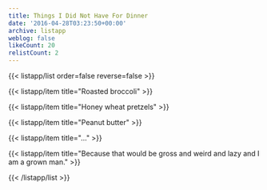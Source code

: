 ```yaml
---
title: Things I Did Not Have For Dinner
date: '2016-04-28T03:23:50+00:00'
archive: listapp
weblog: false
likeCount: 20
relistCount: 2
---
```



{{< listapp/list order=false reverse=false >}}

   {{< listapp/item title="Roasted broccoli" >}}

   {{< listapp/item title="Honey wheat pretzels" >}}

   {{< listapp/item title="Peanut butter" >}}

   {{< listapp/item title="..." >}}

   {{< listapp/item title="Because that would be gross and weird and lazy and I am a grown man." >}}

{{< /listapp/list >}}
